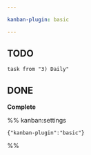 ```yaml
---

kanban-plugin: basic

---
```


## TODO

```dataview
task from "3) Daily"
```

## DONE

**Complete**




%% kanban:settings
```
{"kanban-plugin":"basic"}
```
%%